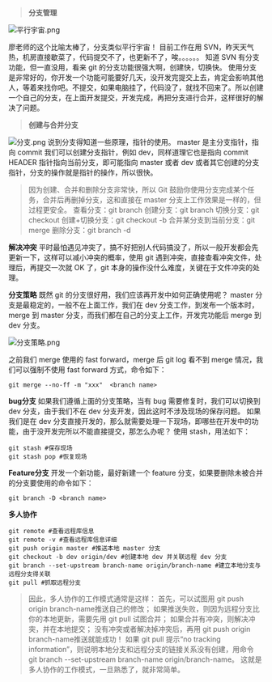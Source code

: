 > **分支管理**

![平行宇宙.png](http://upload-images.jianshu.io/upload_images/4712888-32d0350555760480.png?imageMogr2/auto-orient/strip%7CimageView2/2/w/1240)

廖老师的这个比喻太棒了，分支类似平行宇宙！
目前工作在用 SVN，昨天天气热，机房直接歇菜了，代码提交不了，也更新不了，唉。。。。。。
知道 SVN 有分支功能，但一直没用，看来 git 的分支功能很强大啊，创建快，切换快。
使用分支是非常好的，你开发一个功能可能要好几天，没开发完提交上去，肯定会影响其他人，等着来找你吧。不提交，如果电脑挂了，代码没了，就找不回来了。所以创建一个自己的分支，在上面开发提交，开发完成，再把分支进行合并，这样很好的解决了问题。

> **创建与合并分支**

![分支.png](http://upload-images.jianshu.io/upload_images/4712888-c151f2f9624f01af.png?imageMogr2/auto-orient/strip%7CimageView2/2/w/1240)
说到分支得知道一些原理，指针的使用。
master 是主分支指针，指向 commit
我们可以创建分支指针，例如 dev，同样道理它也是指向 commit
HEADER 指针指向当前分支，即可能指向 master 或者 dev 或者其它创建的分支指针，分支的操作就是指针的操作，所以很快。

> 因为创建、合并和删除分支非常快，所以 Git 鼓励你使用分支完成某个任务，合并后再删掉分支，这和直接在 master 分支上工作效果是一样的，但过程更安全。
> 查看分支：git branch
创建分支：git branch <name>
切换分支：git checkout <name>
创建+切换分支：git checkout -b <name>
合并某分支到当前分支：git merge <name>
删除分支：git branch -d <name>

**解决冲突**
平时最怕遇见冲突了，搞不好把别人代码搞没了，所以一般开发都会先更新一下，这样可以减小冲突的概率，使用 git 遇到冲突，直接查看冲突文件，处理后，再提交一次就 OK 了，git 本身的操作没什么难度，关键在于文件冲突的处理。

**分支策略**
既然 git 的分支很好用，我们应该再开发中如何正确使用呢？
master 分支是最稳定的，一般不在上面工作，我们在 dev 分支工作，到发布一个版本时，merge 到 master 分支，而我们都在自己的分支上工作，开发完功能后 merge 到 dev 分支。

![分支策略.png](http://upload-images.jianshu.io/upload_images/4712888-b9a179c8a11d5751.png?imageMogr2/auto-orient/strip%7CimageView2/2/w/1240)

之前我们 merge 使用的 fast forward，merge 后 git log 看不到 merge 情况，我们可以强制不使用 fast forward 方式，命令如下：
```git
git merge --no-ff -m "xxx"  <branch name>
```
**bug分支**
如果我们遵循上面的分支策略，当有 bug 需要修复时，我们可以切换到 dev 分支，由于我们不在 dev 分支开发，因此这时不涉及现场的保存问题。
如果我们是在 dev 分支直接开发的，那么就需要处理一下现场，即哪些在开发中的功能，由于没开发完所以不能直接提交，那怎么办呢？
使用 stash，用法如下：
```git
git stash #保存现场
git stash pop #恢复现场
```
**Feature分支**
开发一个新功能，最好新建一个 feature 分支，如果要删除未被合并的分支要使用的命令如下：
```git
git branch -D <branch name>
```
**多人协作**
```git
git remote #查看远程库信息
git remote -v #查看远程库信息详细
git push origin master #推送本地 master 分支
git checkout -b dev origin/dev #创建本地 dev 并关联远程 dev 分支
git branch --set-upstream branch-name origin/branch-name #建立本地分支与远程分支得关联
git pull #抓取远程分支
```
> 因此，多人协作的工作模式通常是这样：
首先，可以试图用 git push origin branch-name推送自己的修改；
如果推送失败，则因为远程分支比你的本地更新，需要先用 git pull 试图合并；
如果合并有冲突，则解决冲突，并在本地提交；
没有冲突或者解决掉冲突后，再用 git push origin branch-name推送就能成功！
如果 git pull 提示“no tracking information”，则说明本地分支和远程分支的链接关系没有创建，用命令 git branch --set-upstream branch-name origin/branch-name。
这就是多人协作的工作模式，一旦熟悉了，就非常简单。